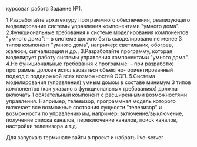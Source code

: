 курсовая работа Задание №1.

1.Разработайте архитектуру программного обеспечения, реализующего моделирование системы управления компонентами "умного дома".
2.Функциональные требования к системе моделирования компонентов "умного дома": – в системе должно быть смоделировано не менее 3 типов       компонент "умного дома", например: светильник, обогрев, жалюзи, сигнализация и др.;
3.Разработайте программу, которая моделирует работу системы управления компонентами "умного дома".
4.Не функциональные требования к программе: – при разработке программы должен использоваться объектно- ориентированный подход с поддержкой   всех возможностей ООП.
5.Система моделирования (управления) умным домом в составе минимум 3 типов компонентов (как указано в функциональных требованиях) должна     включать 1 обязательный компонент с расширенными возможностями управления. Например, телевизор, программная модель которого включает       все возможные состояния сущности "телевизор" и возможности по управлению им, например: включение/выключение, получение списка каналов,     переключение каналов, поиск каналов, настройки телевизора и т.д.

Для запуска:в терминале зайти в проект и набрать live-server
